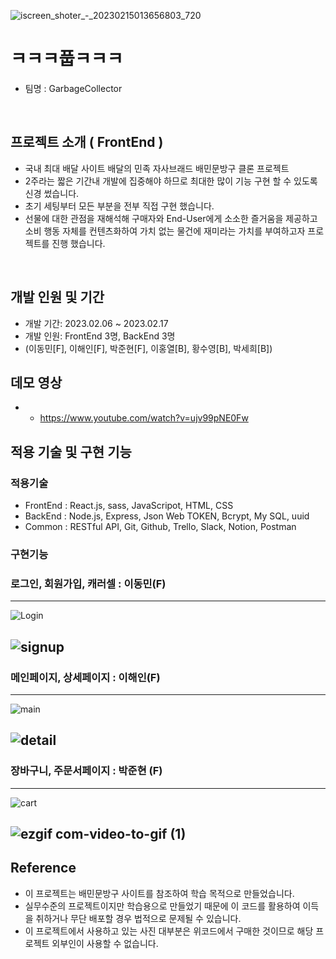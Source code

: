 ![iscreen_shoter_-_20230215013656803_720](https://user-images.githubusercontent.com/114500319/220086298-de11084d-c857-4db2-95d5-f42e85ca8581.jpg)

#  ㅋㅋㅋ풉ㅋㅋㅋ
- 팀명 : GarbageCollector

<br/>

## 프로젝트 소개 ( FrontEnd ) 

- 국내 최대 배달 사이트 배달의 민족 자사브래드 배민문방구 클론 프로젝트 
- 2주라는 짧은 기간내 개발에 집중해야 하므로 최대한 많이 기능 구현 할 수 있도록 신경 썼습니다. 
- 초기 세팅부터 모든 부분을 전부 직접 구현 했습니다. 
- 선물에 대한 관점을 재해석해 구매자와 End-User에게 소소한 즐거움을 제공하고 소비 행동 자체를 컨텐츠화하여 가치 없는 물건에 재미라는 가치를 부여하고자 프로젝트를 진행 했습니다. 
<br/>

## 개발 인원 및 기간 
- 개발 기간: 2023.02.06 ~ 2023.02.17
- 개발 인원: FrontEnd 3명, BackEnd 3명 
- (이동민[F], 이해인[F], 박준현[F], 이홍열[B], 황수영[B], 박세희[B])

## 데모 영상 
- * https://www.youtube.com/watch?v=ujv99pNE0Fw 

## 적용 기술 및 구현 기능 
### 적용기술
- FrontEnd : React.js, sass, JavaScripot, HTML, CSS
- BackEnd : Node.js, Express, Json Web TOKEN, Bcrypt, My SQL, uuid 
- Common : RESTful API, Git, Github, Trello, Slack, Notion, Postman

### 구현기능 

### 로그인, 회원가입, 캐러셀 : 이동민(F)
------------------------------------------------------------------------------------------------------------------
![Login](https://user-images.githubusercontent.com/114500319/220098577-4511046c-c863-4db5-92c9-f6557364d9ff.gif)

![signup](https://user-images.githubusercontent.com/114500319/220098696-6d3d77d6-2d64-4305-a855-f630516f12d3.gif)
------------------------------------------------------------------------------------------------------------------
### 메인페이지, 상세페이지 : 이해인(F)
------------------------------------------------------------------------------------------------------------------
![main](https://user-images.githubusercontent.com/114500319/220098727-f7bcc524-432e-49f9-b441-87888660fde8.gif)

![detail](https://user-images.githubusercontent.com/114500319/220099526-2cfd6f84-b6c9-4152-baa6-3c12754114ba.gif)
------------------------------------------------------------------------------------------------------------------
### 장바구니, 주문서페이지 : 박준현 (F)
------------------------------------------------------------------------------------------------------------------
![cart](https://user-images.githubusercontent.com/114500319/220099996-3a450f9d-8f85-48ea-bf8a-f9b4fc72fa46.gif)

![ezgif com-video-to-gif (1)](https://user-images.githubusercontent.com/114500319/220100608-5ec601cc-1e18-4b38-8f3f-2094ab7f4e82.gif)
------------------------------------------------------------------------------------------------------------------

## Reference
- 이 프로젝트는 배민문방구 사이트를 참조하여 학습 목적으로 만들었습니다. 
- 실무수준의 프로젝트이지만 학습용으로 만들었기 때문에 이 코드를 활용하여 이득을 취하거나 무단 배포할 경우 법적으로 문제될 수 있습니다. 
- 이 프로젝트에서 사용하고 있는 사진 대부분은 위코드에서 구매한 것이므로 해당 프로젝트 외부인이 사용할 수 없습니다. 





